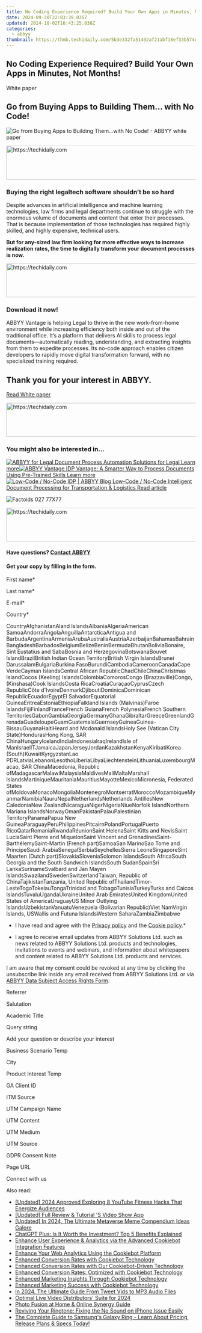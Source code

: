 ```yaml
---
title: No Coding Experience Required? Build Your Own Apps in Minutes, Not Months!
date: 2024-09-30T22:03:39.035Z
updated: 2024-10-02T16:43:25.038Z
categories:
  - abbyy
thumbnail: https://thmb.techidaily.com/5b3e332fa51492af21abf18ef33b574cc8cc906108c430d8c2e295ba6edd5cf6.jpg
---
```


## No Coding Experience Required? Build Your Own Apps in Minutes, Not Months!

White paper

## Go from Buying Apps to Building Them… with No Code!

![Go from Buying Apps to Building Them…with No Code! - ABBYY white paper](https://static1.abbyy.com/abbyycommedia/34813/129-go-from-buying-apps-to-building-them-en-262x340.png)

<!-- affiliate ads begin -->
<a href="https://imp.i357552.net/c/5597632/1061528/11832" target="_top" id="1061528">
  <img src="//a.impactradius-go.com/display-ad/11832-1061528" border="0" alt="https://techidaily.com" width="728" height="90"/>
</a>
<img height="0" width="0" src="https://imp.i357552.net/i/5597632/1061528/11832" style="position:absolute;visibility:hidden;" border="0" />
<!-- affiliate ads end -->

### Buying the right legaltech software shouldn’t be so hard

Despite advances in artificial intelligence and machine learning technologies, law firms and legal departments continue to struggle with the enormous volume of documents and content that enter their processes. That is because implementation of those technologies has required highly skilled, and highly expensive, technical users.

**But for any-sized law firm looking for more effective ways to increase realization rates, the time to digitally transform your document processes is now.**

<!-- affiliate ads begin -->
<a href="https://aligracehair.sjv.io/c/5597632/1959778/19272" target="_top" id="1959778">
  <img src="//a.impactradius-go.com/display-ad/19272-1959778" border="0" alt="https://techidaily.com" width="728" height="90"/>
</a>
<img height="0" width="0" src="https://aligracehair.sjv.io/i/5597632/1959778/19272" style="position:absolute;visibility:hidden;" border="0" />
<!-- affiliate ads end -->

### Download it now!

ABBYY Vantage is helping Legal to thrive in the new work-from-home environment while increasing efficiency both inside and out of the traditional office. It’s a platform that delivers AI skills to process legal documents—automatically reading, understanding, and extracting insights from them to expedite processes. Its no-code approach enables citizen developers to rapidly move digital transformation forward, with no specialized training required.

## Thank you for your interest in ABBYY.

[Read White paper](https://digital.abbyy.com/hubfs/documents/content/whitepaper-legal-gofrombuyingappstobuildingthem-en.pdf "Read White paper") 

<!-- affiliate ads begin -->
<a href="https://ephamedtechinc.pxf.io/c/5597632/2137201/26400" target="_top" id="2137201">
  <img src="//a.impactradius-go.com/display-ad/26400-2137201" border="0" alt="https://techidaily.com" width="728" height="90"/>
</a>
<img height="0" width="0" src="https://ephamedtechinc.pxf.io/i/5597632/2137201/26400" style="position:absolute;visibility:hidden;" border="0" />
<!-- affiliate ads end -->

### You might also be interested in...

[![ABBYY for Legal](https://static3.abbyy.com/abbyycommedia/31941/03c-legal-cases-corporate-departments.jpg) Document Process Automation Solutions for Legal Learn more](https://www.abbyy.com/solutions/legal/ "Document Process Automation Solutions for Legal")[![ABBYY Vantage IDP](https://static4.abbyy.com/abbyycommedia/34808/vantage-new-product-video.jpg) Vantage: A Smarter Way to Process Documents Using Pre-Trained Skills Learn more](https://www.abbyy.com/vantage/ "Vantage: A Smarter Way to Process Documents Using Pre-Trained Skills")[![Low-Code / No-Code IDP | ABBYY Blog](https://static1.abbyy.com/abbyycommedia/35071/skills-for-transportation2-cover-848x444.jpg) Low-Code / No-Code Intelligent Document Processing for Transportation & Logistics Read article](https://www.abbyy.com/blog/skills-for-transportation-and-logistics/ "Low-Code / No-Code Intelligent Document Processing for Transportation & Logistics") 

![Factoids 027 77X77](https://static4.abbyy.com/abbyycommedia/31652/factoids-027-77x77.svg)

<!-- affiliate ads begin -->
<a href="https://ephamedtechinc.pxf.io/c/5597632/2136620/26400" target="_top" id="2136620">
  <img src="//a.impactradius-go.com/display-ad/26400-2136620" border="0" alt="https://techidaily.com" width="728" height="90"/>
</a>
<img height="0" width="0" src="https://ephamedtechinc.pxf.io/i/5597632/2136620/26400" style="position:absolute;visibility:hidden;" border="0" />
<!-- affiliate ads end -->

#### Have questions? [Contact ABBYY](https://tools.techidaily.com/abbyy/products/)

#### Get your copy by filling in the form.

First name\*

Last name\*

E-mail\*

Сountry\*

СountryAfghanistanAland IslandsAlbaniaAlgeriaAmerican SamoaAndorraAngolaAnguillaAntarcticaAntigua and BarbudaArgentinaArmeniaArubaAustraliaAustriaAzerbaijanBahamasBahrainBangladeshBarbadosBelgiumBelizeBeninBermudaBhutanBoliviaBonaire, Sint Eustatius and SabaBosnia and HerzegovinaBotswanaBouvet IslandBrazilBritish Indian Ocean TerritoryBritish Virgin IslandsBrunei DarussalamBulgariaBurkina FasoBurundiCambodiaCameroonCanadaCape VerdeCayman IslandsCentral African RepublicChadChileChinaChristmas IslandCocos (Keeling) IslandsColombiaComorosCongo (Brazzaville)Congo, (Kinshasa)Cook IslandsCosta RicaCroatiaCuraçaoCyprusCzech RepublicCôte d'IvoireDenmarkDjiboutiDominicaDominican RepublicEcuadorEgyptEl SalvadorEquatorial GuineaEritreaEstoniaEthiopiaFalkland Islands (Malvinas)Faroe IslandsFijiFinlandFranceFrench GuianaFrench PolynesiaFrench Southern TerritoriesGabonGambiaGeorgiaGermanyGhanaGibraltarGreeceGreenlandGrenadaGuadeloupeGuamGuatemalaGuernseyGuineaGuinea-BissauGuyanaHaitiHeard and Mcdonald IslandsHoly See (Vatican City State)HondurasHong Kong, SAR ChinaHungaryIcelandIndiaIndonesiaIraqIrelandIsle of ManIsraelITJamaicaJapanJerseyJordanKazakhstanKenyaKiribatiKorea (South)KuwaitKyrgyzstanLao PDRLatviaLebanonLesothoLiberiaLibyaLiechtensteinLithuaniaLuxembourgMacao, SAR ChinaMacedonia, Republic ofMadagascarMalawiMalaysiaMaldivesMaliMaltaMarshall IslandsMartiniqueMauritaniaMauritiusMayotteMexicoMicronesia, Federated States ofMoldovaMonacoMongoliaMontenegroMontserratMoroccoMozambiqueMyanmarNamibiaNauruNepalNetherlandsNetherlands AntillesNew CaledoniaNew ZealandNicaraguaNigerNigeriaNiueNorfolk IslandNorthern Mariana IslandsNorwayOmanPakistanPalauPalestinian TerritoryPanamaPapua New GuineaParaguayPeruPhilippinesPitcairnPolandPortugalPuerto RicoQatarRomaniaRwandaRéunionSaint HelenaSaint Kitts and NevisSaint LuciaSaint Pierre and MiquelonSaint Vincent and GrenadinesSaint-BarthélemySaint-Martin (French part)SamoaSan MarinoSao Tome and PrincipeSaudi ArabiaSenegalSerbiaSeychellesSierra LeoneSingaporeSint Maarten (Dutch part)SlovakiaSloveniaSolomon IslandsSouth AfricaSouth Georgia and the South Sandwich IslandsSouth SudanSpainSri LankaSurinameSvalbard and Jan Mayen IslandsSwazilandSwedenSwitzerlandTaiwan, Republic of ChinaTajikistanTanzania, United Republic ofThailandTimor-LesteTogoTokelauTongaTrinidad and TobagoTunisiaTurkeyTurks and Caicos IslandsTuvaluUgandaUkraineUnited Arab EmiratesUnited KingdomUnited States of AmericaUruguayUS Minor Outlying IslandsUzbekistanVanuatuVenezuela (Bolivarian Republic)Viet NamVirgin Islands, USWallis and Futuna IslandsWestern SaharaZambiaZimbabwe

* I have read and agree with the [Privacy policy](https://tools.techidaily.com/abbyy/products/) and the [Cookie policy](https://tools.techidaily.com/abbyy/products/).\*

* I agree to receive email updates from ABBYY Solutions Ltd. such as news related to ABBYY Solutions Ltd. products and technologies, invitations to events and webinars, and information about whitepapers and content related to ABBYY Solutions Ltd. products and services.  
    
I am aware that my consent could be revoked at any time by clicking the unsubscribe link inside any email received from ABBYY Solutions Ltd. or via [ABBYY Data Subject Access Rights Form](https://tools.techidaily.com/abbyy/products/).

Referrer

Salutation

Academic Title

Query string

Add your question or describe your interest

Business Scenario Temp

City

Product Interest Temp

GA Client ID

ITM Source

UTM Campaign Name

UTM Content

UTM Medium

UTM Source

GDPR Consent Note

Page URL

Connect with us

<ins class="adsbygoogle"
     style="display:block"
     data-ad-format="autorelaxed"
     data-ad-client="ca-pub-7571918770474297"
     data-ad-slot="1223367746"></ins>

<ins class="adsbygoogle"
     style="display:block"
     data-ad-client="ca-pub-7571918770474297"
     data-ad-slot="8358498916"
     data-ad-format="auto"
     data-full-width-responsive="true"></ins>

<span class="atpl-alsoreadstyle">Also read:</span>
<div><ul>
<li><a href="https://facebook-video-share.techidaily.com/updated-2024-approved-exploring-8-youtube-fitness-hacks-that-energize-audiences/"><u>[Updated] 2024 Approved Exploring 8 YouTube Fitness Hacks That Energize Audiences</u></a></li>
<li><a href="https://some-knowledge.techidaily.com/updated-full-review-and-tutorial-s-video-show-app/"><u>[Updated] Full Review & Tutorial 'S Video Show App</u></a></li>
<li><a href="https://fox-info.techidaily.com/updated-in-2024-the-ultimate-metaverse-meme-compendium-ideas-galore/"><u>[Updated] In 2024, The Ultimate Metaverse Meme Compendium Ideas Galore</u></a></li>
<li><a href="https://buynow-tips.techidaily.com/chatgpt-plus-is-it-worth-the-investment-top-5-benefits-explained/"><u>ChatGPT Plus: Is It Worth the Investment? Top 5 Benefits Explained</u></a></li>
<li><a href="https://solve-info.techidaily.com/enhance-user-experience-and-analytics-via-the-advanced-cookiebot-integration-features/"><u>Enhance User Experience & Analytics via the Advanced Cookiebot Integration Features</u></a></li>
<li><a href="https://solve-info.techidaily.com/enhance-your-web-analytics-using-the-cookiebot-platform/"><u>Enhance Your Web Analytics Using the Cookiebot Platform</u></a></li>
<li><a href="https://solve-info.techidaily.com/enhanced-conversion-rates-with-cookiebot-technology/"><u>Enhanced Conversion Rates with Cookiebot Technology</u></a></li>
<li><a href="https://solve-info.techidaily.com/enhanced-conversion-rates-with-our-cookiebot-driven-technology/"><u>Enhanced Conversion Rates with Our Cookiebot-Driven Technology</u></a></li>
<li><a href="https://solve-info.techidaily.com/enhanced-conversion-rates-optimized-with-cookiebot-technology/"><u>Enhanced Conversion Rates: Optimized with Cookiebot Technology</u></a></li>
<li><a href="https://solve-info.techidaily.com/enhanced-marketing-insights-through-cookiebot-technology/"><u>Enhanced Marketing Insights Through Cookiebot Technology</u></a></li>
<li><a href="https://solve-info.techidaily.com/enhanced-marketing-success-with-cookiebot-technology/"><u>Enhanced Marketing Success with Cookiebot Technology</u></a></li>
<li><a href="https://fox-hovers.techidaily.com/in-2024-the-ultimate-guide-from-tweet-vids-to-mp3-audio-files/"><u>In 2024, The Ultimate Guide From Tweet Vids to MP3 Audio Files</u></a></li>
<li><a href="https://extra-skills.techidaily.com/optimal-live-video-distributors-suite-for-2024/"><u>Optimal Live Video Distributors' Suite for 2024</u></a></li>
<li><a href="https://fox-friendly.techidaily.com/photo-fusion-at-home-and-online-synergy-guide/"><u>Photo Fusion at Home & Online Synergy Guide</u></a></li>
<li><a href="https://tech-recovery.techidaily.com/reviving-your-ringtone-fixing-the-no-sound-on-iphone-issue-easily/"><u>Reviving Your Ringtone: Fixing the No Sound on iPhone Issue Easily</u></a></li>
<li><a href="https://tech-recovery.techidaily.com/the-complete-guide-to-samsungs-galaxy-ring-learn-about-pricing-release-plans-and-specs-today/"><u>The Complete Guide to Samsung's Galaxy Ring - Learn About Pricing, Release Plans & Specs Today!</u></a></li>
</ul></div>

